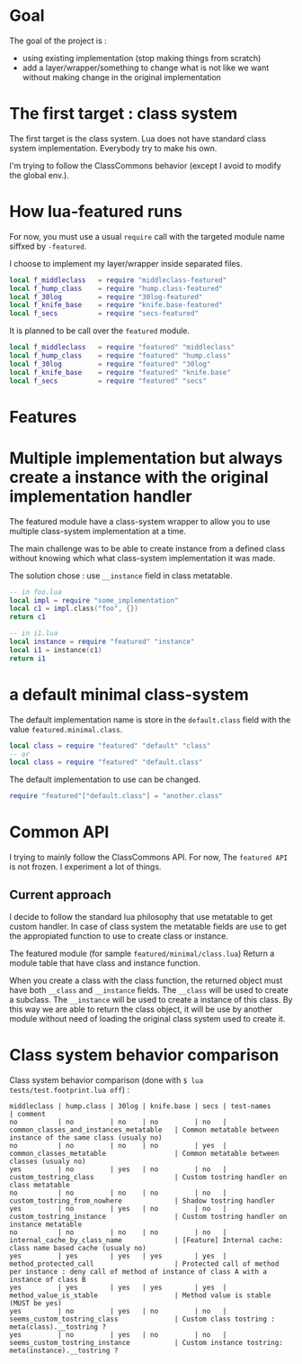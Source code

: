 
Goal
====

The goal of the project is :
 * using existing implementation (stop making things from scratch)
 * add a layer/wrapper/something to change what is not like we want without making change in the original implementation

The first target : class system
===============================

The first target is the class system.
Lua does not have standard class system implementation.
Everybody try to make his own.

I'm trying to follow the ClassCommons behavior (except I avoid to modify the global env.).

How lua-featured runs
=====================

For now, you must use a usual `require` call with the targeted module name siffxed by `-featured`.

I choose to implement my layer/wrapper inside separated files.

```lua
local f_middleclass   = require "middleclass-featured"
local f_hump_class    = require "hump.class-featured"
local f_30log         = require "30log-featured"
local f_knife_base    = require "knife.base-featured"
local f_secs          = require "secs-featured"
```

It is planned to be call over the `featured` module.
```lua
local f_middleclass   = require "featured" "middleclass"
local f_hump_class    = require "featured" "hump.class"
local f_30log         = require "featured" "30log"
local f_knife_base    = require "featured" "knife.base"
local f_secs          = require "featured" "secs"
```

Features
========

# Multiple implementation but always create a instance with the original implementation handler

The featured module have a class-system wrapper to allow you to use multiple class-system implementation at a time.

The main challenge was to be able to create instance from a defined class without knowing which what class-system implementation it was made.

The solution chose : use `__instance` field in class metatable.

```lua
-- in foo.lua
local impl = require "some_implementation"
local c1 = impl.class("foo", {})
return c1
```

```lua
-- in i1.lua
local instance = require "featured" "instance"
local i1 = instance(c1)
return i1
```

# a default minimal class-system

The default implementation name is store in the `default.class` field with the value `featured.minimal.class`.

```lua
local class = require "featured" "default" "class"
-- or
local class = require "featured" "default.class"
```

The default implementation to use can be changed.
```lua
require "featured"["default.class"] = "another.class"
```



Common API
==========

I trying to mainly follow the ClassCommons API.
For now, The `featured API` is not frozen.
I experiment a lot of things.

Current approach
----------------

I decide to follow the standard lua philosophy that use metatable to get custom handler.
In case of class system the metatable fields are use to get the appropiated function to use to create class or instance.

The featured module (for sample `featured/minimal/class.lua`)
Return a module table that have class and instance function.

When you create a class with the class function, the returned object must have both `__class` and `__instance` fields.
The `__class` will be used to create a subclass.
The `__instance` will be used to create a instance of this class.
By this way we are able to return the class object, it will be use by another module without need of loading the original class system used to create it.


Class system behavior comparison
================================

Class system behavior comparison (done with `$ lua tests/test.footprint.lua off`) :

```
middleclass | hump.class | 30log | knife.base | secs | test-names                               | comment
no          | no         | no    | no         | no   | common_classes_and_instances_metatable   | Common metatable between instance of the same class (usualy no)
no          | no         | no    | no         | yes  | common_classes_metatable                 | Common metatable between classes (usualy no)
yes         | no         | yes   | no         | no   | custom_tostring_class                    | Custom tostring handler on class metatable
no          | no         | no    | no         | no   | custom_tostring_from_nowhere             | Shadow tostring handler
yes         | no         | yes   | no         | no   | custom_tostring_instance                 | Custom tostring handler on instance metatable
no          | no         | no    | no         | no   | internal_cache_by_class_name             | [Feature] Internal cache: class name based cache (usualy no)
yes         | yes        | yes   | yes        | yes  | method_protected_call                    | Protected call of method per instance : deny call of method of instance of class A with a instance of class B
yes         | yes        | yes   | yes        | yes  | method_value_is_stable                   | Method value is stable (MUST be yes)
yes         | no         | yes   | no         | no   | seems_custom_tostring_class              | Custom class tostring : meta(class).__tostring ?
yes         | no         | yes   | no         | no   | seems_custom_tostring_instance           | Custom instance tostring: meta(instance).__tostring ?
```


